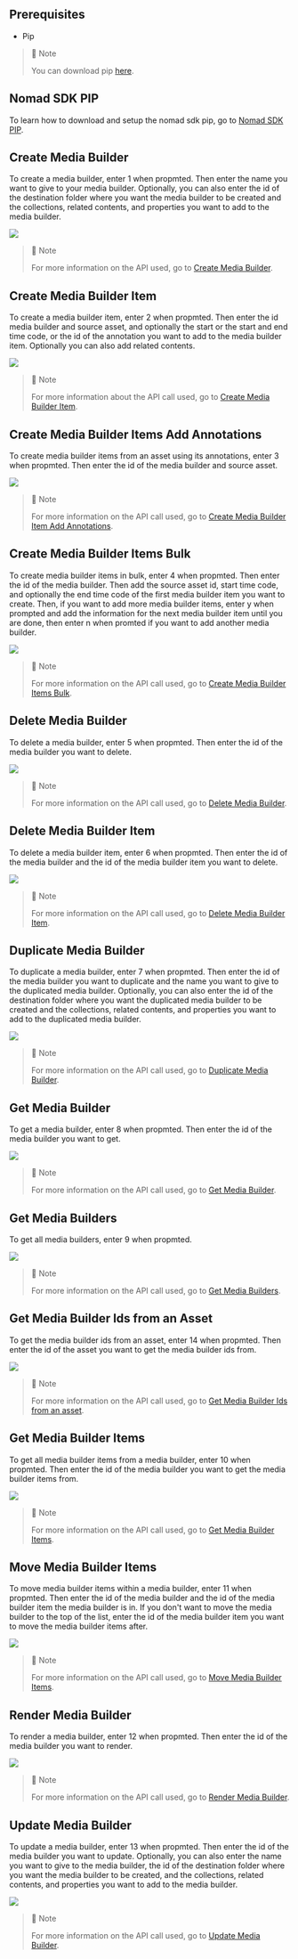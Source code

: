 
## Prerequisites

- Pip

> 📘 Note
> 
> You can download pip [here](https://pip.pypa.io/en/stable/installation/).

## Nomad SDK PIP

To learn how to download and setup the nomad sdk pip, go to [Nomad SDK PIP](https://github.com/Nomad-Media/nomad-sdk/tree/main/nomad-sdk-pip).

## Create Media Builder

To create a media builder, enter 1 when propmted. Then enter the name you want to give to your media builder. Optionally, you can also enter the id of the destination folder where you want the media builder to be created and the collections, related contents, and properties you want to add to the media builder.

![](images/create-media-builder.png)

> 📘 Note
>
> For more information on the API used, go to [Create Media Builder](https://developer.nomad-cms.com/reference/post_mediabuilder).

## Create Media Builder Item

To create a media builder item, enter 2 when propmted. Then enter the id media builder and source asset, and optionally the start or the start and end time code, or the id of the annotation you want to add to the media builder item. Optionally you can also add related contents.

![](images/create-media-builder-item.png)

> 📘 Note
>
> For more information about the API call used, go to [Create Media Builder Item](https://developer.nomad-cms.com/reference/post_mediabuilder-mediabuilderid-items).

## Create Media Builder Items Add Annotations

To create media builder items from an asset using its annotations, enter 3 when propmted. Then enter the id of the media builder and source asset.

![](images/create-media-builder-items-add-annotations.png)

> 📘 Note
>
> For more information on the API call used, go to [Create Media Builder Item Add Annotations](https://developer.nomad-cms.com/reference/post_mediabuilder-mediabuilderid-items-sourceassetid-add-annotations).

## Create Media Builder Items Bulk

To create media builder items in bulk, enter 4 when propmted. Then enter the id of the media builder. Then add the source asset id, start time code, and optionally the end time code of the first media builder item you want to create. Then, if you want to add more media builder items, enter y when prompted and add the information for the next media builder item until you are done, then enter n when promted if you want to add another media builder.

![](images/create-media-builder-items-bulk.png)

> 📘 Note
>
> For more information on the API call used, go to [Create Media Builder Items Bulk](https://developer.nomad-cms.com/reference/post_mediabuilder-mediabuilderid-items-bulk).

## Delete Media Builder

To delete a media builder, enter 5 when propmted. Then enter the id of the media builder you want to delete.

![](images/delete-media-builder.png)

> 📘 Note
>
> For more information on the API call used, go to [Delete Media Builder](https://developer.nomad-cms.com/reference/delete_mediabuilder-mediabuilderid).

## Delete Media Builder Item

To delete a media builder item, enter 6 when propmted. Then enter the id of the media builder and the id of the media builder item you want to delete.

![](images/delete-media-builder-item.png)

> 📘 Note
>
> For more information on the API call used, go to [Delete Media Builder Item](https://developer.nomad-cms.com/reference/delete_mediabuilder-mediabuilderid-items-itemid).

## Duplicate Media Builder

To duplicate a media builder, enter 7 when propmted. Then enter the id of the media builder you want to duplicate and the name you want to give to the duplicated media builder. Optionally, you can also enter the id of the destination folder where you want the duplicated media builder to be created and the collections, related contents, and properties you want to add to the duplicated media builder.

![](images/duplicate-media-builder.png)

> 📘 Note
>
> For more information on the API call used, go to [Duplicate Media Builder](https://developer.nomad-cms.com/reference/post_mediabuilder-mediabuilderid-duplicate).

## Get Media Builder

To get a media builder, enter 8 when propmted. Then enter the id of the media builder you want to get.

![](images/get-media-builder.png)

> 📘 Note
>
> For more information on the API call used, go to [Get Media Builder](https://developer.nomad-cms.com/reference/get_mediabuilder-mediabuilderid).

## Get Media Builders

To get all media builders, enter 9 when propmted.

![](images/get-media-builders.png)

> 📘 Note
>
> For more information on the API call used, go to [Get Media Builders](https://developer.nomad-cms.com/reference/get_mediabuilder).

## Get Media Builder Ids from an Asset

To get the media builder ids from an asset, enter 14 when propmted. Then enter the id of the asset you want to get the media builder ids from.

![](images/get-media-builder-ids-from-asset.png)

> 📘 Note
>
> For more information on the API call used, go to [Get Media Builder Ids from an asset](https://developer.nomad-cms.com/reference/get_mediabuilder-idsbysource-sourceassetid).

## Get Media Builder Items

To get all media builder items from a media builder, enter 10 when propmted. Then enter the id of the media builder you want to get the media builder items from.

![](images/get-media-builder-items.png)

> 📘 Note
>
> For more information on the API call used, go to [Get Media Builder Items](https://developer.nomad-cms.com/reference/get_mediabuilder-mediabuilderid-items).

## Move Media Builder Items

To move media builder items within a media builder, enter 11 when propmted. Then enter the id of the media builder and the id of the media builder item the media builder is in. If you don't want to move the media builder to the top of the list, enter the id of the media builder item you want to move the media builder items after.

![](images/move-media-builder-items.png)

> 📘 Note
>
> For more information on the API call used, go to [Move Media Builder Items](https://developer.nomad-cms.com/reference/post_mediabuilder-mediabuilderid-items-itemid-move).

## Render Media Builder

To render a media builder, enter 12 when propmted. Then enter the id of the media builder you want to render.

![](images/render-media-builder.png)

> 📘 Note
>
> For more information on the API call used, go to [Render Media Builder](https://developer.nomad-cms.com/reference/post_mediabuilder-mediabuilderid-render).

## Update Media Builder

To update a media builder, enter 13 when propmted. Then enter the id of the media builder you want to update. Optionally, you can also enter the name you want to give to the media builder, the id of the destination folder where you want the media builder to be created, and the collections, related contents, and properties you want to add to the media builder.

![](images/update-media-builder.png)

> 📘 Note
>
> For more information on the API call used, go to [Update Media Builder](https://developer.nomad-cms.com/reference/put_mediabuilder-mediabuilderid).